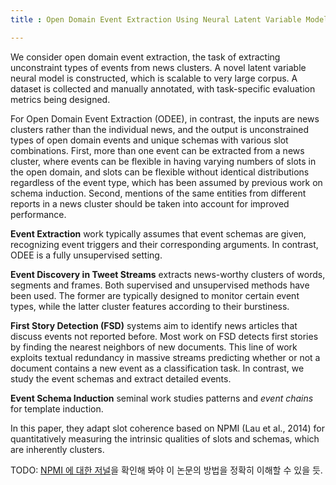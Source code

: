 ```yaml
---
title : Open Domain Event Extraction Using Neural Latent Variable Models

---
```


We consider open domain event extraction, the task of extracting unconstraint types of events from news clusters. A novel latent variable neural model is constructed, which is scalable to very large corpus. A dataset is collected and manually annotated, with task-specific evaluation metrics being designed.

For Open Domain Event Extraction (ODEE), in contrast, the inputs are news clusters rather than the individual news, and the output is unconstrained types of open domain events and unique schemas with various slot combinations. First, more than one event can be extracted from a news cluster, where events can be flexible in having varying numbers of slots in the open domain, and slots can be flexible without identical distributions regardless of the event type, which has been assumed by previous work on schema induction. Second, mentions of the same entities from different reports in a news cluster should be taken into account for improved performance.

**Event Extraction** work typically assumes that event schemas are given, recognizing event triggers and their corresponding arguments. In contrast, ODEE is a fully unsupervised setting.

**Event Discovery in Tweet Streams** extracts news-worthy clusters of words, segments and frames. Both supervised and unsupervised methods have been used. The former are typically designed to monitor certain event types, while the latter cluster features according to their burstiness.

**First Story Detection (FSD)** systems aim to identify news articles that discuss events not reported before. Most work on FSD detects first stories by finding the nearest neighbors of new documents. This line of work exploits textual redundancy in massive streams predicting whether or not a document contains a new event as a classification task. In contrast, we study the event schemas and extract detailed events.

**Event Schema Induction** seminal work studies patterns and *event chains* for template induction.

In this paper, they adapt slot coherence based on NPMI (Lau et al., 2014) for quantitatively measuring the intrinsic qualities of slots and schemas, which are inherently clusters.

TODO: [NPMI 에 대한 저널](https://www.aclweb.org/anthology/E14-1056)을 확인해 봐야 이 논문의 방법을 정확히 이해할 수 있을 듯.

